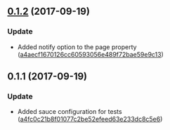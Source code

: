 <a name="0.1.2"></a>
## [0.1.2](https://github.com/advanced-rest-client/arc-request-settings-panel/compare/0.1.1...0.1.2) (2017-09-19)


### Update

* Added notify option to the page property ([a4aecf1670126cc60593056e489f72bae59e9c13](https://github.com/advanced-rest-client/arc-request-settings-panel/commit/a4aecf1670126cc60593056e489f72bae59e9c13))



<a name="0.1.1"></a>
## 0.1.1 (2017-09-19)


### Update

* Added sauce configuration for tests ([a4fc0c21b8f01077c2be52efeed63e233dc8c5e6](https://github.com/advanced-rest-client/arc-request-settings-panel/commit/a4fc0c21b8f01077c2be52efeed63e233dc8c5e6))



